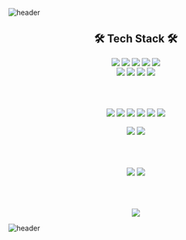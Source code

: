 ![header](https://capsule-render.vercel.app/api?type=waving&color=A8D066&height=300&section=header&text=Seongmin%20Kim&fontSize=90)

<div align="center">
<h2>🛠 Tech Stack 🛠</h2>

<img src="https://img.shields.io/badge/Java-007396?style=flat&logo=Java&logoColor=white">
<img src="https://img.shields.io/badge/servlet-93A4F4?style=flat&logo=jsp&logoColor=white"> 
<img src="https://img.shields.io/badge/jsp-DE6C1E?style=flat&logo=jsp&logoColor=white"> 
<img src="https://img.shields.io/badge/springFramework-6DB33F?style=flat&logo=spring&logoColor=white"> 
<img src="https://img.shields.io/badge/springBoot-6DB33F?style=flat&logo=springBoot&logoColor=white"> 
<br>
<img src="https://img.shields.io/badge/OracleDB-F80000?style=flat&logo=oracle&logoColor=white"> 
<img src="https://img.shields.io/badge/python-3776AB?style=flat&logo=python&logoColor=white"> 
<img src="https://img.shields.io/badge/R-276DC3?style=flat&logo=R&logoColor=white"> 
<img src="https://img.shields.io/badge/apachetomcat-F8DC75?style=flat&logo=apachetomcat&logoColor=black"> 

<br><br>

<img src="https://img.shields.io/badge/html-E34F26?style=flat&logo=html5&logoColor=white"> 
<img src="https://img.shields.io/badge/CSS-1572B6?style=flat&logo=CSS3&logoColor=white"> 
<img src="https://img.shields.io/badge/javascript-F7DF1E?style=flat&logo=javascript&logoColor=black"> 
<img src="https://img.shields.io/badge/jquery-0769AD?style=flat&logo=jquery&logoColor=white"> 
<img src="https://img.shields.io/badge/Bootstrap-7952B3?style=flat&logo=Bootstrap&logoColor=white"> 

<img src="https://img.shields.io/badge/React-61DAFB?style=flat&logo=React&logoColor=white">
<br><br>

<img src="https://img.shields.io/badge/AWS-232F3E?style=flat&logo=AmazonAWS&logoColor=white"> 
<img src="https://img.shields.io/badge/Ubuntu-E95420?style=flat&logo=Ubuntu&logoColor=white">

<br><br>

<img src="https://img.shields.io/badge/Git-F05032?style=flat&logo=Git&logoColor=white"> 
<img src="https://img.shields.io/badge/GitHub-181717?style=flat&logo=GitHub&logoColor=white">

<br><br>

<a href="https://www.notion.so/51963436328541d0ae517b01d13716ee?pvs=4"><img src="https://img.shields.io/badge/Notion-000000?style=flat&logo=Notion&logoColor=white"></a>

</div>

![header](https://capsule-render.vercel.app/api?type=waving&color=E6F1D3&height=300&section=footer&text=&fontSize=90)


<!--
### Hi there 👋
**sungminw/sungminw** is a ✨ _special_ ✨ repository because its `README.md` (this file) appears on your GitHub profile.

Here are some ideas to get you started:

- 🔭 I’m currently working on ...
- 🌱 I’m currently learning ...
- 👯 I’m looking to collaborate on ...
- 🤔 I’m looking for help with ...
- 💬 Ask me about ...
- 📫 How to reach me: ...
- 😄 Pronouns: ...
- ⚡ Fun fact: ...
-->
